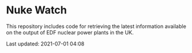 # Nuke Watch

This repository includes code for retrieving the latest information available on the output of EDF nuclear power plants in the UK.

Last updated: 2021-07-01 04:08